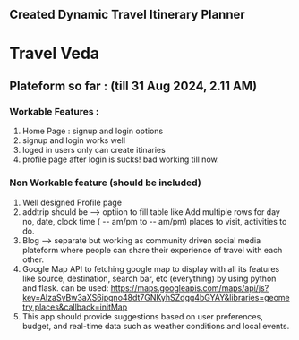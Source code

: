 ## Created Dynamic Travel Itinerary Planner
# Travel Veda

## Plateform so far : (till 31 Aug 2024, 2.11 AM)
### Workable Features  :
  1. Home Page : signup and login options
  2. signup and login works well
  3. loged in users only can create itinaries
  4. profile page after login is sucks! bad working till now.
### Non Workable feature (should be included)
  1. Well designed Profile page
  2. addtrip should be --> optiion to fill table like Add multiple rows for day no, date, clock time ( -- am/pm to -- am/pm) places to visit, activities to do.
  3. Blog --> separate but working as community driven social media plateform where people can share their experience of travel with each other.
  4.  Google Map API to fetching google map to display with all its features like source, destination, search bar, etc (everything) by using python and flask.
     can be used: https://maps.googleapis.com/maps/api/js?key=AIzaSyBw3aXS6ipgno48dt7GNKyhSZdgg4bGYAY&libraries=geometry,places&callback=initMap
  5. This app should provide suggestions based on user preferences, budget, and real-time data such as weather conditions and local events. 
